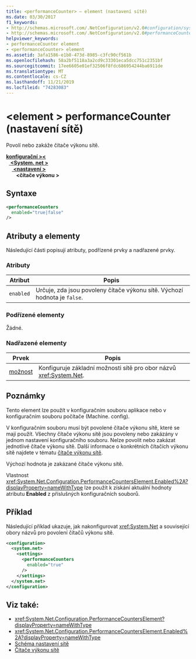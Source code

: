 ```yaml
---
title: <performanceCounter> – element (nastavení sítě)
ms.date: 03/30/2017
f1_keywords:
- http://schemas.microsoft.com/.NetConfiguration/v2.0#configuration/system.net/settings/performanceCounters
- http://schemas.microsoft.com/.NetConfiguration/v2.0#performanceCounters
helpviewer_keywords:
- performanceCounter element
- <performanceCounter> element
ms.assetid: 3afa1586-e1b8-473d-8985-c3fc90cf561b
ms.openlocfilehash: 58a2bf5118a3a2cd9c33301eca5dcc751c2351bf
ms.sourcegitcommit: 17ee6605e01ef32506f8fdc686954244ba6911de
ms.translationtype: MT
ms.contentlocale: cs-CZ
ms.lasthandoff: 11/21/2019
ms.locfileid: "74283083"
---
```

# <a name="performancecounter-element-network-settings"></a>\<element > performanceCounter (nastavení sítě)
Povolí nebo zakáže čítače výkonu sítě.  

[**konfigurační >\<** ](../configuration-element.md)\
&nbsp;&nbsp;[ **\<System. net >** ](system-net-element-network-settings.md)\
&nbsp;&nbsp;&nbsp;&nbsp;[ **\<nastavení >** ](settings-element-network-settings.md)\
&nbsp;&nbsp;&nbsp;&nbsp;&nbsp;&nbsp; **\<čítače výkonu >**

## <a name="syntax"></a>Syntaxe  
  
```xml  
<performanceCounters  
  enabled="true|false"  
/>  
```  
  
## <a name="attributes-and-elements"></a>Atributy a elementy  
 Následující části popisují atributy, podřízené prvky a nadřazené prvky.  
  
### <a name="attributes"></a>Atributy  
  
|Atribut|Popis|  
|---------------|-----------------|  
|`enabled`|Určuje, zda jsou povoleny čítače výkonu sítě. Výchozí hodnota je `false`.|  
  
### <a name="child-elements"></a>Podřízené elementy  
 Žádné.  
  
### <a name="parent-elements"></a>Nadřazené elementy  
  
|Prvek|Popis|  
|-------------|-----------------|  
|[možnost](settings-element-network-settings.md)|Konfiguruje základní možnosti sítě pro obor názvů <xref:System.Net>.|  
  
## <a name="remarks"></a>Poznámky  
 Tento element lze použít v konfiguračním souboru aplikace nebo v konfiguračním souboru počítače (Machine. config).  
  
 V konfiguračním souboru musí být povolené čítače výkonu sítě, které se mají použít. Všechny čítače výkonu sítě jsou povoleny nebo zakázány v jednom nastavení konfiguračního souboru. Nelze povolit nebo zakázat jednotlivé čítače výkonu sítě. Další informace o konkrétních čítačích výkonu sítě najdete v tématu [čítače výkonu sítě](../../../debug-trace-profile/performance-counters.md#networking-performance-counters).  
  
 Výchozí hodnota je zakázané čítače výkonu sítě.  
  
 Vlastnost <xref:System.Net.Configuration.PerformanceCountersElement.Enabled%2A?displayProperty=nameWithType> lze použít k získání aktuální hodnoty atributu **Enabled** z příslušných konfiguračních souborů.  
  
## <a name="example"></a>Příklad  
 Následující příklad ukazuje, jak nakonfigurovat <xref:System.Net> a související obory názvů pro povolení čítačů výkonu sítě.  
  
```xml  
<configuration>  
  <system.net>  
    <settings>  
      <performanceCounters  
        enabled="true"  
      />  
    </settings>  
  </system.net>  
</configuration>  
```  
  
## <a name="see-also"></a>Viz také:

- <xref:System.Net.Configuration.PerformanceCountersElement?displayProperty=nameWithType>
- <xref:System.Net.Configuration.PerformanceCountersElement.Enabled%2A?displayProperty=nameWithType>
- [Schéma nastavení sítě](index.md)
- [Čítače výkonu sítě](../../../debug-trace-profile/performance-counters.md#networking-performance-counters)
